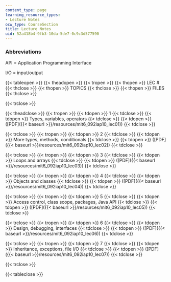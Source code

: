 ```yaml
---
content_type: page
learning_resource_types:
- Lecture Notes
ocw_type: CourseSection
title: Lecture Notes
uid: 52a418b4-9fb3-10da-5de7-0c9c3d577590
---
```


### Abbreviations

API = Application Programming Interface

I/O = input/output

{{< tableopen >}}
{{< theadopen >}}
{{< tropen >}}
{{< thopen >}}
LEC #
{{< thclose >}}
{{< thopen >}}
TOPICS
{{< thclose >}}
{{< thopen >}}
FILES
{{< thclose >}}

{{< trclose >}}

{{< theadclose >}}
{{< tropen >}}
{{< tdopen >}}
1
{{< tdclose >}}
{{< tdopen >}}
Types, variables, operators
{{< tdclose >}}
{{< tdopen >}}
([PDF]({{< baseurl >}}/resources/mit6_092iap10_lec01))
{{< tdclose >}}

{{< trclose >}}
{{< tropen >}}
{{< tdopen >}}
2
{{< tdclose >}}
{{< tdopen >}}
More types, methods, conditionals
{{< tdclose >}}
{{< tdopen >}}
([PDF]({{< baseurl >}}/resources/mit6_092iap10_lec02))
{{< tdclose >}}

{{< trclose >}}
{{< tropen >}}
{{< tdopen >}}
3
{{< tdclose >}}
{{< tdopen >}}
Loops and arrays
{{< tdclose >}}
{{< tdopen >}}
([PDF]({{< baseurl >}}/resources/mit6_092iap10_lec03))
{{< tdclose >}}

{{< trclose >}}
{{< tropen >}}
{{< tdopen >}}
4
{{< tdclose >}}
{{< tdopen >}}
Objects and classes
{{< tdclose >}}
{{< tdopen >}}
([PDF]({{< baseurl >}}/resources/mit6_092iap10_lec04))
{{< tdclose >}}

{{< trclose >}}
{{< tropen >}}
{{< tdopen >}}
5
{{< tdclose >}}
{{< tdopen >}}
Access control, class scope, packages, Java API
{{< tdclose >}}
{{< tdopen >}}
([PDF]({{< baseurl >}}/resources/mit6_092iap10_lec05))
{{< tdclose >}}

{{< trclose >}}
{{< tropen >}}
{{< tdopen >}}
6
{{< tdclose >}}
{{< tdopen >}}
Design, debugging, interfaces
{{< tdclose >}}
{{< tdopen >}}
([PDF]({{< baseurl >}}/resources/mit6_092iap10_lec06))
{{< tdclose >}}

{{< trclose >}}
{{< tropen >}}
{{< tdopen >}}
7
{{< tdclose >}}
{{< tdopen >}}
Inheritance, exceptions, file I/O
{{< tdclose >}}
{{< tdopen >}}
([PDF]({{< baseurl >}}/resources/mit6_092iap10_lec07))
{{< tdclose >}}

{{< trclose >}}

{{< tableclose >}}